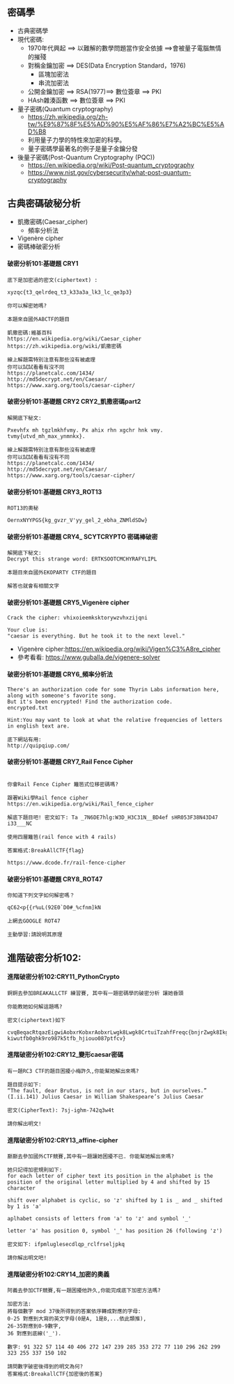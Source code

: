 ## 密碼學
- 古典密碼學
- 現代密碼:
  - 1970年代興起 ==> 以難解的數學問題當作安全依據 ==>會被量子電腦無情的摧殘 
  - 對稱金鑰加密 ==> DES(Data Encryption Standard，1976)
    - 區塊加密法
    - 串流加密法 
  - 公開金鑰加密 ==> RSA(1977)==> 數位簽章 ==> PKI
  - HAsh雜湊函數              ==> 數位簽章 ==> PKI
- 量子密碼(Quantum cryptography)
  - https://zh.wikipedia.org/zh-tw/%E9%87%8F%E5%AD%90%E5%AF%86%E7%A2%BC%E5%AD%B8 
  - 利用量子力學的特性來加密的科學。
  - 量子密碼學最著名的例子是量子金鑰分發 
- 後量子密碼(Post-Quantum Cryptography (PQC))
  - https://en.wikipedia.org/wiki/Post-quantum_cryptography
  - https://www.nist.gov/cybersecurity/what-post-quantum-cryptography 

## 古典密碼破秘分析
- 凱撒密碼(Caesar_cipher)
  - 頻率分析法 
- Vigenère cipher
- 密碼棒破密分析

#### 破密分析101:基礎題 CRY1
```
底下是加密過的密文(ciphertext) :

xyzqc{t3_qelrdeq_t3_k33a3a_lk3_lc_qe3p3}

你可以解密她嗎?

本題來自國外ABCTF的題目

凱撒密碼:維基百科
https://en.wikipedia.org/wiki/Caesar_cipher
https://zh.wikipedia.org/wiki/凱撒密碼

線上解題需特別注意有那些沒有被處理
你可以試試看看有沒不同
https://planetcalc.com/1434/
http://md5decrypt.net/en/Caesar/
https://www.xarg.org/tools/caesar-cipher/
```
#### 破密分析101:基礎題 CRY2  CRY2_凱撒密碼part2
```
解開底下秘文:

Pxevhfx mh tgzlmkhfvmy. Px ahix rhn xgchr hnk vmy. tvmy{utvd_mh_max_ynmnkx}.

線上解題需特別注意有那些沒有被處理
你可以試試看看有沒有不同
https://planetcalc.com/1434/
http://md5decrypt.net/en/Caesar/
https://www.xarg.org/tools/caesar-cipher/
```

#### 破密分析101:基礎題 CRY3_ROT13
```
ROT13的奧秘

OernxNYYPGS{kg_gvzr_V'yy_gel_2_ebha_ZNMldSDw}
```

#### 破密分析101:基礎題 CRY4_ SCYTCRYPTO 密碼棒破密
```
解開底下秘文:
Decrypt this strange word: ERTKSOOTCMCHYRAFYLIPL

本題目來自國外EKOPARTY CTF的題目

解答也就會有相關文字
```

#### 破密分析101:基礎題 CRY5_Vigenère cipher
```
Crack the cipher: vhixoieemksktorywzvhxzijqni

Your clue is:
"caesar is everything. But he took it to the next level."
```

- Vigenère cipher:https://en.wikipedia.org/wiki/Vigen%C3%A8re_cipher
- 參考看看: https://www.guballa.de/vigenere-solver

#### 破密分析101:基礎題 CRY6_頻率分析法
```
There's an authorization code for some Thyrin Labs information here,
along with someone's favorite song.
But it's been encrypted! Find the authorization code.
encrypted.txt

Hint:You may want to look at what the relative frequencies of letters in english text are.

底下網站有用:
http://quipqiup.com/
```
#### 破密分析101:基礎題 CRY7_Rail Fence Cipher
```

你會Rail Fence Cipher 籬笆式位移密碼嗎?

跟著Wiki學Rail fence cipher https://en.wikipedia.org/wiki/Rail_fence_cipher

解底下題目吧! 密文如下: Ta _7N6DE7hlg:W3D_H3C31N__BD4ef sHR053F38N43D47 i33___NC

使用四層籬笆(rail fence with 4 rails)

答案格式:BreakAllCTF{flag}

https://www.dcode.fr/rail-fence-cipher
```
#### 破密分析101:基礎題 CRY8_ROT47
```
你知道下列文字如何解密嗎？

qC62<p{{r%uL(92E0`D0#_%cfnm]kN

上網去GOOGLE ROT47

主動學習:請說明其原理
```
## 進階破密分析102:
#### 進階破密分析102:CRY11_PythonCrypto
```
錒錒去參加BREAKALLCTF 練習賽, 其中有一題密碼學的破密分析 讓她昏頭

你能教她如何解這題嗎?

密文(ciphertext)如下

cvqBeqacRtqazEigwiAobxrKobxrAobxrLwgk8Lwgk8CrtuiTzahfFreqc{bnjrZwgk8Ikgd4Pj85ePgb_e_rwqr7fvbmHjklo3tews_hmkogooyf0vbnk0ii87Drfgh_n kiwutfb0ghk9ro987k5tfb_hjiouo087ptfcv}
```
#### 進階破密分析102:CRY12_變形caesar密碼
```
有一題RC3 CTF的題目困擾小梅許久,你能幫她解出來嗎?

題目提示如下:
“The fault, dear Brutus, is not in our stars, but in ourselves.”
(I.ii.141) Julius Caesar in William Shakespeare’s Julius Caesar

密文(CipherText): 7sj-ighm-742q3w4t

請你解出明文!
```

#### 進階破密分析102:CRY13_affine-cipher
```
巅巅去參加國外CTF競賽,其中有一題讓她困擾不已. 你能幫她解出來嗎?

她只記得加密規則如下:
for each letter of cipher text its position in the alphabet is the position of the original letter multiplied by 4 and shifted by 15 character

shift over alphabet is cyclic, so 'z' shifted by 1 is _ and _ shifted by 1 is 'a'

aplhabet consists of letters from 'a' to 'z' and symbol '_'

letter 'a' has position 0, symbol '_' has position 26 (following 'z')

密文如下: ifpmluglesecdlqp_rclfrseljpkq

請你解出明文吧!
```
#### 進階破密分析102:CRY14_加密的奧義
```
阿義去參加CTF競賽,有一題困擾他許久,你能完成底下加密方法嗎?

加密方法:
將每個數字 mod 37後所得到的答案依序轉成對應的字母:
0-25 對應到大寫的英文字母(0是A, 1是B,...依此類推),
26-35對應到0-9數字,
36 對應到底線('_').

數字: 91 322 57 114 40 406 272 147 239 285 353 272 77 110 296 262 299 323 255 337 150 102

請問數字破密後得到的明文為何?
答案格式:BreakallCTF{加密後的答案}
```






